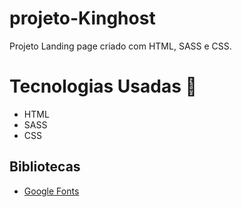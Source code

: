 # projeto-Kinghost
Projeto Landing page criado com HTML, SASS e CSS.

# Tecnologias Usadas 🚀

 <ul>
    <li>HTML</li>
    <li>SASS</li>
    <li>CSS</li>
 </ul>

 ## Bibliotecas

<ul>
   <li><a href="https://fonts.google.com/">Google Fonts</a></li>
 </ul>
